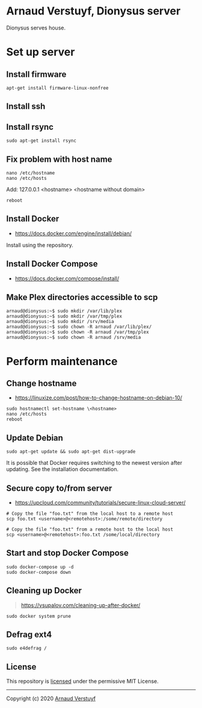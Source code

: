# Arnaud Verstuyf, Dionysus server

Dionysus serves house.

# Set up server

## Install firmware

```shell
apt-get install firmware-linux-nonfree
```

## Install ssh

## Install rsync

```shell
sudo apt-get install rsync
```

## Fix problem with host name

```shell
nano /etc/hostname
nano /etc/hosts
```

Add: 127.0.0.1 \<hostname> \<hostname without domain>

```shell
reboot
```

## Install Docker

- https://docs.docker.com/engine/install/debian/

Install using the repository.

## Install Docker Compose

- https://docs.docker.com/compose/install/

## Make Plex directories accessible to scp

```shell
arnaud@dionysus:~$ sudo mkdir /var/lib/plex
arnaud@dionysus:~$ sudo mkdir /var/tmp/plex
arnaud@dionysus:~$ sudo mkdir /srv/media
arnaud@dionysus:~$ sudo chown -R arnaud /var/lib/plex/
arnaud@dionysus:~$ sudo chown -R arnaud /var/tmp/plex
arnaud@dionysus:~$ sudo chown -R arnaud /srv/media
```

# Perform maintenance

## Change hostname

- https://linuxize.com/post/how-to-change-hostname-on-debian-10/

```shell
sudo hostnamectl set-hostname \<hostname>
nano /etc/hosts
reboot
```

## Update Debian

```shell
sudo apt-get update && sudo apt-get dist-upgrade
```

It is possible that Docker requires switching to the newest version after updating. See the installation documentation.

## Secure copy to/from server

- https://upcloud.com/community/tutorials/secure-linux-cloud-server/

```shell
# Copy the file "foo.txt" from the local host to a remote host
scp foo.txt <username>@<remotehost>:/some/remote/directory

# Copy the file "foo.txt" from a remote host to the local host
scp <username>@<remotehost>:foo.txt /some/local/directory
```

## Start and stop Docker Compose

```shell
sudo docker-compose up -d
sudo docker-compose down
```

## Cleaning up Docker

> https://vsupalov.com/cleaning-up-after-docker/

```shell
sudo docker system prune
```

## Defrag ext4

```shell
sudo e4defrag /
```

## License

This repository is [licensed](LICENSE.md) under the permissive MIT License.

---

Copyright (c) 2020 [Arnaud Verstuyf](https://github.com/averstuyf)
